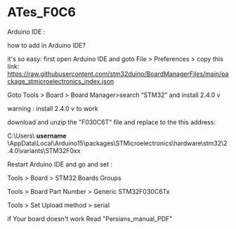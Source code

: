 # ATes_F0C6

 Arduino IDE :

 how to add in Arduino IDE?

 it's  so easy:
 first open Arduino IDE and goto File > Preferences > copy this link: 
 https://raw.githubusercontent.com/stm32duino/BoardManagerFiles/main/package_stmicroelectronics_index.json

Goto Tools > Board > Board Manager>search “STM32” and install 2.4.0 v


warning : install 2.4.0 v to work 

download and unzip the "F030C6T" file and replace to the this address:

C:\Users\ **username** \AppData\Local\Arduino15\packages\STMicroelectronics\hardware\stm32\2.4.0\variants\STM32F0xx

Restart Arduino IDE and go and set :

Tools > Board > STM32 Boards Groups

Tools > Board Part Number > Generic STM32F030C6Tx 

Tools > Set Upload method > serial

if Your board doesn't work Read "Persians_manual_PDF" 


